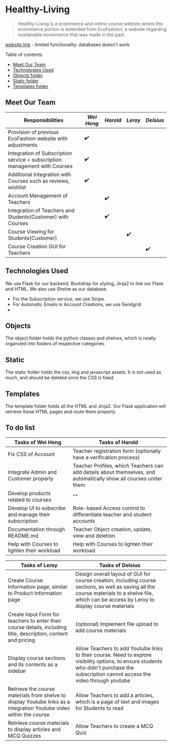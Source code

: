 # Healthy-Living
> Healthy-Living is a ecommerce and online course website where the ecommerce portion is extended from EcoFashion, a website regarding sustainable ecommerce that was made in the past.

[website link](http://voidcodes.pythonanywhere.com/) - limited functionality: databases doesn't work

Table of contents
 - [Meet Our Team](#Meet-Our-Team)
 - [Technologies Used](#Technologies-Used)
 - [Objects folder](#Objects)
 - [Static folder](#Static)
 - [Templates folder](#Templates)

## Meet Our Team

Responsibilities | *Wei Heng* | *Harold* | *Leroy* | *Delsius*
--- | --- | --- | --- | ---
Provision of previous EcoFashion website with adjustments | ✔️ | | |
Integration of Subscription service + subscription management with Courses | ✔️ | | |
Additional Integration with Courses such as reviews, wishlist | ✔️ | | |
Account Management of Teachers | | ✔️ | |
Integration of Teachers and Students(Customer) with Courses | | ✔️ | |
Course Viewing for Students(Customer) | | | ✔️|
Course Creation GUI for Teachers | | | | ✔️

## Technologies Used
We use Flask for our backend, Bootstrap for styling, Jinja2 to link our Flask and HTML. We also use Shelve as our database.
 - For the Subscription service, we use Stripe.
 - For Automatic Emails in Account Creations, we use Sendgrid
 - 

## Objects
The object folder holds the python classes and shelves, which is neatly organized into folders of respective categories.

## Static
The static folder holds the css, img and javascript assets. It is not used as much, and should be deleted once the CSS is fixed.

## Templates
The template folder holds all the HTML and Jinja2. Our Flask application will retrieve these HTML pages and route them properly.

## To do list
Tasks of Wei Heng | Tasks of Harold 
--- | --- 
Fix CSS of Account | Teacher registration form (optionally have a verification process)
Integrate Admin and Customer properly | Teacher Profiles, which Teachers can add details about themselves, and automatically show all courses under them
Develop products related to courses | ""
Develop UI to subscribe and manage their subscription | Role-based Access control to differentiate teacher and student accounts
Documentation through README.md | Teacher Object creation, update, view and deletion
Help with Courses to lighten their workload | Help with Courses to lighten their workload 

Tasks of Leroy | Tasks of Delsius 
--- | --- 
Create Course Information page, similar to Product Information page | Design overall layout of GUI for course creation, including course sections, as well as saving all the course materials to a shelve file, which can be access by Leroy to display course materials
Create Input Form for teachers to enter their course details, including title, description, content and pricing | (optional) Implement file upload to add course materials
Display course sections and its contents as a sidebar | Allow Teachers to add Youtube links to their course. Need to explore visibility options, to ensure students who didn't purchase the subscription cannot access the video through youtube
Retrieve the course materials from shelve to display Youtube links as a integration Youtube video within the course | Allow Teachers to add a articles, which is a page of text and images for Students to read
Retrieve course materials to display articles and MCQ Quizzes | Allow Teachers to create a MCQ Quiz
